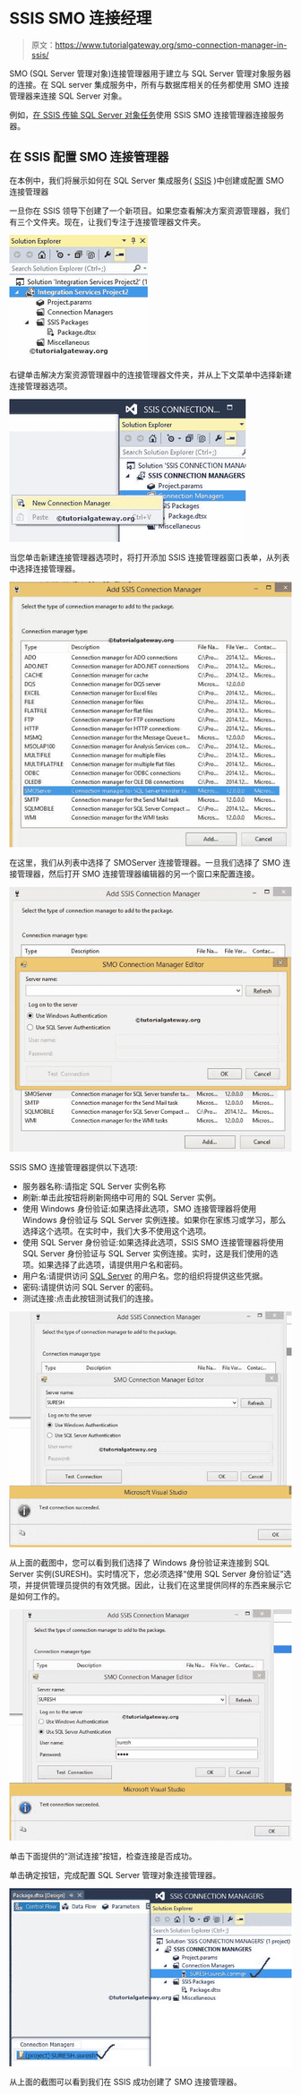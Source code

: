 # SSIS SMO 连接经理

> 原文：<https://www.tutorialgateway.org/smo-connection-manager-in-ssis/>

SMO (SQL Server 管理对象)连接管理器用于建立与 SQL Server 管理对象服务器的连接。在 SQL server 集成服务中，所有与数据库相关的任务都使用 SMO 连接管理器来连接 SQL Server 对象。

例如，[在 SSIS 传输 SQL Server 对象任务](https://www.tutorialgateway.org/transfer-sql-server-objects-task-in-ssis/)使用 SSIS SMO 连接管理器连接服务器。

## 在 SSIS 配置 SMO 连接管理器

在本例中，我们将展示如何在 SQL Server 集成服务( [SSIS](https://www.tutorialgateway.org/ssis/) )中创建或配置 SMO 连接管理器

一旦你在 SSIS 领导下创建了一个新项目。如果您查看解决方案资源管理器，我们有三个文件夹。现在，让我们专注于连接管理器文件夹。

![SMO Connection Manager in SSIS 1](img/04addea24d18cd4ba3996d6151f0b4ca.png)

右键单击解决方案资源管理器中的连接管理器文件夹，并从上下文菜单中选择新建连接管理器选项。

![SMO Connection Manager in SSIS 2](img/e2e19964cdde3ee75efb1b32efe220a1.png)

当您单击新建连接管理器选项时，将打开添加 SSIS 连接管理器窗口表单，从列表中选择连接管理器。

![SMO Connection Manager in SSIS 3](img/90b16809a44cfa1c0c425f544304de8e.png)

在这里，我们从列表中选择了 SMOServer 连接管理器。一旦我们选择了 SMO 连接管理器，然后打开 SMO 连接管理器编辑器的另一个窗口来配置连接。

![SMO Connection Manager in SSIS 4](img/6fe873a42aa0555a0f2bbc74486a17d7.png)

SSIS SMO 连接管理器提供以下选项:

*   服务器名称:请指定 SQL Server 实例名称
*   刷新:单击此按钮将刷新网络中可用的 SQL Server 实例。
*   使用 Windows 身份验证:如果选择此选项，SMO 连接管理器将使用 Windows 身份验证与 SQL Server 实例连接。如果你在家练习或学习，那么选择这个选项。在实时中，我们大多不使用这个选项。
*   使用 SQL Server 身份验证:如果选择此选项，SSIS SMO 连接管理器将使用 SQL Server 身份验证与 SQL Server 实例连接。实时，这是我们使用的选项。如果选择了此选项，请提供用户名和密码。
*   用户名:请提供访问 [SQL Server](https://www.tutorialgateway.org/sql/) 的用户名。您的组织将提供这些凭据。
*   密码:请提供访问 SQL Server 的密码。
*   测试连接:点击此按钮测试我们的连接。

![SMO Connection Manager in SSIS 5](img/43c293a653779590167f44fd968ab7f3.png)

从上面的截图中，您可以看到我们选择了 Windows 身份验证来连接到 SQL Server 实例(SURESH)。实时情况下，您必须选择“使用 SQL Server 身份验证”选项，并提供管理员提供的有效凭据。因此，让我们在这里提供同样的东西来展示它是如何工作的。

![SMO Connection Manager in SSIS 6](img/70d227a9a6df567d0ec3886a7030c719.png)

单击下面提供的“测试连接”按钮，检查连接是否成功。

单击确定按钮，完成配置 SQL Server 管理对象连接管理器。

![SMO Connection Manager in SSIS 7](img/e5497155bfacd1efecd577240b342d2d.png)

从上面的截图可以看到我们在 SSIS 成功创建了 SMO 连接管理器。